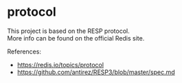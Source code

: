 # protocol

This project is based on the RESP protocol.<br/>
More info can be found on the official Redis site.

References:
- https://redis.io/topics/protocol
- https://github.com/antirez/RESP3/blob/master/spec.md
